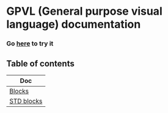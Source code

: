 # GPVL (General purpose visual language) documentation

### Go [here](https://tadahrd.github.io/GPVL--General-purpose-visual-language-/) to try it

## Table of contents

| Doc |
| - |
| [Blocks](blocks/) |
| [STD blocks](std/) |
